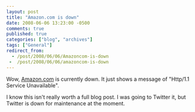 ```yaml
---
layout: post
title: "Amazon.com is down"
date: 2008-06-06 13:23:00 -0500
comments: true
published: true
categories: ["blog", "archives"]
tags: ["General"]
redirect_from: 
  - /post/2008/06/06/Amazoncom-is-down
 -  /post/2008/06/06/amazoncom-is-down
---
```

<!-- more -->
<p>
Wow, <a href="http://amazon.com">Amazon.com</a> is currently down. It just shows a message of &quot;Http/1.1 Service Unavailable&quot;.
</p>
<p>
I know this isn&#39;t really worth a full blog post. I was going to Twitter it, but Twitter is down for maintenance at the moment.
</p>
